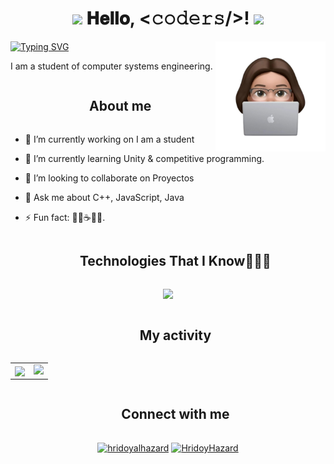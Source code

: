 <h1 align="center">
  <img src="GIF/Earth.gif" width="24px">
  𝐇𝐞𝐥𝐥𝐨, &lt;𝚌𝚘𝚍𝚎𝚛𝚜/&gt;!
 
  <img src="GIF/Hi.gif" width="40px" />
</h1

[![Typing SVG](https://readme-typing-svg.herokuapp.com?font=Architects+Daughter&color=68c3b7&size=35&lines=Hey!+I'm+Judith)](https://git.io/typing-svg)
<img width="35%" align="right"   alt="Github" src="https://github.com/JudithMart/JudithMart/blob/main/ImgYo.png"  />

I am a student of computer systems engineering.

 

<div id="user-content-toc">
  <ul align="center">
    <summary><h2 style="display: inline-block">About me</h2></summary>
  </ul>
</div>



- 🔭 I’m currently working on I am a student
  
- 🌱 I’m currently learning Unity & competitive programming. 
  
- 👯 I’m looking to collaborate on Proyectos
  
- 💬 Ask me about C++, JavaScript, Java
  
- ⚡ Fun fact: 🐾💐☕🎹🎶.


<!--h1 without bottom border-->
<div id="user-content-toc">
  <ul align="center">
    <summary><h2 style="display: inline-block">Technologies That I Know👨🏻‍💻</h2></summary>
  </ul>
</div>
<p align="center">
  <a href="https://skillicons.dev">
    <img src="https://skillicons.dev/icons?i=css,discord,postgres,prisma,figma,github,html,java,js,mysql,nextjs,nodejs,py,cpp,cs,react,tailwind,vscode,unity&perline=14" />
  </a>
</p>

<div id="user-content-toc">
  <ul align="center">
    <summary><h2 style="display: inline-block">My activity</h2></summary>
  </ul>
</div>
<!--- stats & Trophy (start) -->
<p align="center">
  <!--- stats (start) -->
<table align="center">
<tr border="none">
<td align="center">
  
  <img  align="center"  src="https://github-readme-stats.vercel.app/api?username=JudithMart&theme=radical&show_icons=true&count_private=true" />
</td>
<td align="center">
 <a href="https://github.com/Adityakanoi2001">
    <img height="180em" src="https://github-readme-stats-eight-theta.vercel.app/api/top-langs/?username=JudithMart&layout=compact&langs_count=8&theme=radical"/>
  </a>
</td>


</tr>
</table>
<!--- stats (end) -->
<div id="user-content-toc">
  <ul align="center">
    <summary><h2 style="display: inline-block">Connect with me</h2></summary>
  </ul>
</div>

<p align="center">
<a href="https://www.instagram.com/lajudimar/" target="blank"><img align="center" src="https://raw.githubusercontent.com/rahuldkjain/github-profile-readme-generator/master/src/images/icons/Social/instagram.svg" alt="hridoyalhazard" height="30" width="40" /></a>
<a href="https://www.linkedin.com/in/aguimartinezg/" target="blank"><img align="center" src="https://raw.githubusercontent.com/Iwi4a/iwi4a/master/assets/linkedin.svg" alt="HridoyHazard" height="30" width="40" /></a>
</p>




